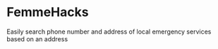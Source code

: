 # FemmeHacks
Easily search phone number and address of local emergency services based on an address

